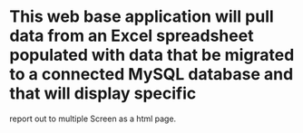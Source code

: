 #  This web base application will pull data from an Excel spreadsheet populated with data that be migrated to a connected MySQL database and that will display specific
report out to multiple Screen as a html page.
